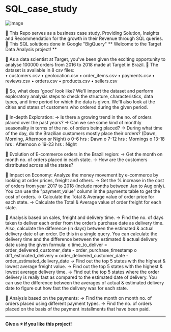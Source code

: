 # SQL_case_study

![image](https://github.com/Arundhamjena/SQL_case_study/assets/153628729/65ea7aac-ce7c-45d3-a89c-36cfe0bcc411)

🔷	This Repo serves as a business case study. Providing Solution, Insights and Recommendation for the growth in their Revenue through SQL queries.
🔷	This SQL solutions done in Google "BigQuery"
                                                                                                                                                                                                                                                                    **	Welcome to the Target Data Analysis project! **
                                                                                                                                                                                                                                                                    
🔷	As a data scientist at Target, you've been given the exciting opportunity to analyse 100000 orders from 2016 to 2018 made at Target in Brazil. 
🔷	The dataset is available in 8 csv files:                                                                                                                                                        
        •	customers.csv 
        •	geolocation.csv 
        •	order_items.csv 
        •	payments.csv 
        •	reviews.csv 
        •	orders.csv 
        •	products.csv 
        •	sellers.csv 
        
🔷	So, what does 'good' look like? We'll import the dataset and perform exploratory analysis steps to check the structure, characteristics, data types, and time period for which the data is given. We'll also look at the cities and states of customers who ordered during the given period.

🔷 In-depth Exploration:
    ->	Is there a growing trend in the no. of orders placed over the past years?
    ->	Can we see some kind of monthly seasonality in terms of the no. of orders being placed?
    ->	During what time of the day, do the Brazilian customers mostly place their orders? (Dawn, Morning, Afternoon or Night)
            o	0-6 hrs : Dawn
            o	7-12 hrs : Mornings
            o	13-18 hrs : Afternoon
            o	19-23 hrs : Night

🔷	Evolution of E-commerce orders in the Brazil region:
    ->	Get the month on month no. of orders placed in each state.
    ->	How are the customers distributed across all the states?

🔷	Impact on Economy: Analyze the money movement by e-commerce by looking at order prices, freight and others.
    ->	Get the % increase in the cost of orders from year 2017 to 2018 (include months between Jan to Aug only).
        You can use the "payment_value" column in the payments table to get the cost of orders.
    ->	Calculate the Total & Average value of order price for each state.
    ->	Calculate the Total & Average value of order freight for each state.

🔷	Analysis based on sales, freight and delivery time.
    ->	Find the no. of days taken to deliver each order from the order’s purchase date as delivery time.
        Also, calculate the difference (in days) between the estimated & actual delivery date of an order.
        Do this in a single query.
        You can calculate the delivery time and the difference between the estimated & actual delivery date using the given formula:
            o	time_to_deliver = order_delivered_customer_date - order_purchase_timestamp
            o	diff_estimated_delivery = order_delivered_customer_date - order_estimated_delivery_date
    ->	Find out the top 5 states with the highest & lowest average freight value.
    ->	Find out the top 5 states with the highest & lowest average delivery time.
    ->	Find out the top 5 states where the order delivery is really fast as compared to the estimated date of delivery.
        You can use the difference between the averages of actual & estimated delivery date to figure out how fast the delivery was for each state.

🔷	Analysis based on the payments:
    ->	Find the month on month no. of orders placed using different payment types.
    ->	Find the no. of orders placed on the basis of the payment installments that have been paid.


---------------------------------------------------------------------------------------------------------------------------------------------------------------------------------------------


**Give a ⭐️ if you like this project!**


